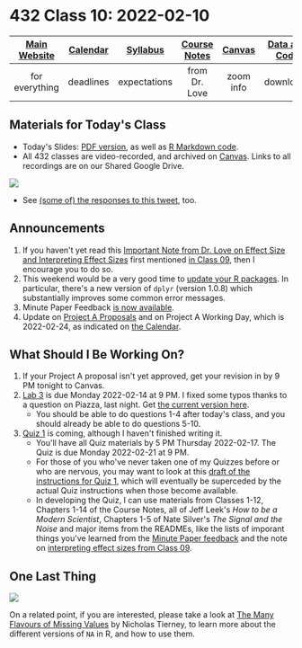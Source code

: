 # 432 Class 10: 2022-02-10

[Main Website](https://thomaselove.github.io/432/) | [Calendar](https://thomaselove.github.io/432/calendar.html) | [Syllabus](https://thomaselove.github.io/432-2022-syllabus/) | [Course Notes](https://thomaselove.github.io/432-notes/) | [Canvas](https://canvas.case.edu) | [Data and Code](https://github.com/THOMASELOVE/432-data) | [Sources](https://github.com/THOMASELOVE/432-2022/tree/main/references) | [Contact Us](https://thomaselove.github.io/432/contact.html)
:-----------: | :--------------: | :----------: | :---------: | :-------------: | :-----------: | :------------: | :-------------:
for everything | deadlines | expectations | from Dr. Love | zoom info | downloads | read/watch | need help?

## Materials for Today's Class

- Today's Slides: [PDF version](https://github.com/THOMASELOVE/432-2022/blob/main/classes/class10/432_2022_slides10.pdf), as well as [R Markdown code](https://github.com/THOMASELOVE/432-2022/blob/main/classes/class10/432_2022_slides10.Rmd). 
- All 432 classes are video-recorded, and archived on [Canvas](https://canvas.case.edu). Links to all recordings are on our Shared Google Drive.

![](https://github.com/THOMASELOVE/432-2022/blob/main/classes/class10/figures/rochford_tw.png)

- See [(some of) the responses to this tweet](https://twitter.com/RochfordElle/status/1359887143225733124), too.

## Announcements

1. If you haven't yet read this [Important Note from Dr. Love on Effect Size and Interpreting Effect Sizes](https://github.com/THOMASELOVE/432-2022/blob/main/classes/class09/effects_note.pdf) first mentioned [in Class 09](https://github.com/THOMASELOVE/432-2022/tree/main/classes/class09#important-note-from-dr-love-on-effect-size-and-interpreting-effect-sizes), then I encourage you to do so.
2. This weekend would be a very good time to [update your R packages](https://thomaselove.github.io/500/r_packages.html). In particular, there's a new version of `dplyr` (version 1.0.8) which substantially improves some common error messages.
3. Minute Paper Feedback [is now available](https://bit.ly/432-2022-min-09-feedback).
4. Update on [Project A Proposals](https://github.com/THOMASELOVE/432-2022/blob/main/projectA/proposals/feedback1.md) and on Project A Working Day, which is 2022-02-24, as indicated on [the Calendar](https://thomaselove.github.io/432/calendar.html).

## What Should I Be Working On?

1. If your Project A proposal isn't yet approved, get your revision in by 9 PM tonight to Canvas.
2. [Lab 3](https://github.com/THOMASELOVE/432-2022/blob/main/labs/lab03/lab03_instructions.md) is due Monday 2022-02-14 at 9 PM. I fixed some typos thanks to a question on Piazza, last night. Get [the current version here](https://github.com/THOMASELOVE/432-2022/blob/main/labs/lab03/lab03_instructions.md). 
    - You should be able to do questions 1-4 after today's class, and you should already be able to do questions 5-10.
3. [Quiz 1](https://github.com/THOMASELOVE/432-2022/tree/main/quiz/quiz1) is coming, although I haven't finished writing it.
    - You'll have all Quiz materials by 5 PM Thursday 2022-02-17. The Quiz is due Monday 2022-02-21 at 9 PM.
    - For those of you who've never taken one of my Quizzes before or who are nervous, you may want to look at this [draft of the instructions for Quiz 1](https://github.com/THOMASELOVE/432-2022/blob/main/quiz/quiz1/draft_instructions_for_quiz1.pdf), which will eventually be superceded by the actual Quiz instructions when those become available.
    - In developing the Quiz, I can use materials from Classes 1-12, Chapters 1-14 of the Course Notes, all of Jeff Leek's *How to be a Modern Scientist*, Chapters 1-5 of Nate Silver's *The Signal and the Noise* and major items from the READMEs, like the lists of imporant things you've learned from the [Minute Paper feedback](https://github.com/THOMASELOVE/432-2022/tree/main/minute) and the note on [interpreting effect sizes from Class 09](https://github.com/THOMASELOVE/432-2022/tree/main/classes/class09#important-note-from-dr-love-on-effect-size-and-interpreting-effect-sizes).

## One Last Thing

![](https://github.com/THOMASELOVE/432-2022/blob/main/classes/class10/figures/maarten_tw.png)

On a related point, if you are interested, please take a look at [The Many Flavours of Missing Values](https://www.njtierney.com/post/2020/09/17/missing-flavour/) by Nicholas Tierney, to learn more about the different versions of `NA` in R, and how to use them.

